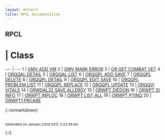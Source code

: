 ```yaml
---
layout: default
title: RPCL documentation
---
```

## RPCL

 # | Class 
 --- | --- 
1 | [GMV ADD VM](GMV_ADD_VM.md)
2 | [GMV MARK ERROR](GMV_MARK_ERROR.md)
3 | [OR GET COMBAT VET](OR_GET_COMBAT_VET.md)
4 | [ORQQAL DETAIL](ORQQAL_DETAIL.md)
5 | [ORQQAL LIST](ORQQAL_LIST.md)
6 | [ORQQPL ADD SAVE](ORQQPL_ADD_SAVE.md)
7 | [ORQQPL DELETE](ORQQPL_DELETE.md)
8 | [ORQQPL DETAIL](ORQQPL_DETAIL.md)
9 | [ORQQPL EDIT SAVE](ORQQPL_EDIT_SAVE.md)
10 | [ORQQPL PROBLEM LIST](ORQQPL_PROBLEM_LIST.md)
11 | [ORQQPL REPLACE](ORQQPL_REPLACE.md)
12 | [ORQQPL UPDATE](ORQQPL_UPDATE.md)
13 | [ORQQVI VITALS](ORQQVI_VITALS.md)
14 | [ORWDAL32 SAVE ALLERGY](ORWDAL32_SAVE_ALLERGY.md)
15 | [ORWPT DIEDON](ORWPT_DIEDON.md)
16 | [ORWPT ID INFO](ORWPT_ID_INFO.md)
17 | [ORWPT INPLOC](ORWPT_INPLOC.md)
18 | [ORWPT LIST ALL](ORWPT_LIST_ALL.md)
19 | [ORWPT PTINQ](ORWPT_PTINQ.md)
20 | [ORWPT1 PRCARE](ORWPT1_PRCARE.md)


{::nomarkdown} <br/><br/><p style="font-size: 11px">Generated on January 22nd 2017, 3:23:39 am</p>{:/}